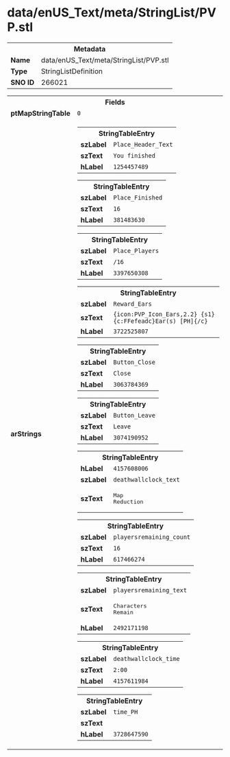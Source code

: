 <h1>data/enUS_Text/meta/StringList/PVP.stl</h1><table><tr><th colspan="100%">Metadata</th></tr><tr><td><b>Name</b></td><td>data/enUS_Text/meta/StringList/PVP.stl</td></tr><tr><td><b>Type</b></td><td>StringListDefinition</td></tr><tr><td><b>SNO ID</b></td><td>266021</td></tr></table>

<table><tr><th colspan="100%">Fields</th></tr><tr><td><b>ptMapStringTable</b></td><td><code>0</code></td></tr><tr><td><b>arStrings</b></td><td><table><tr><th colspan="100%">StringTableEntry</th></tr><tr><td><b>szLabel</b></td><td><code>Place_Header_Text</code></td></tr><tr><td><b>szText</b></td><td><code>You finished</code></td></tr><tr><td><b>hLabel</b></td><td><code>1254457489</code></td></tr></table>


<table><tr><th colspan="100%">StringTableEntry</th></tr><tr><td><b>szLabel</b></td><td><code>Place_Finished</code></td></tr><tr><td><b>szText</b></td><td><code>16</code></td></tr><tr><td><b>hLabel</b></td><td><code>381483630</code></td></tr></table>


<table><tr><th colspan="100%">StringTableEntry</th></tr><tr><td><b>szLabel</b></td><td><code>Place_Players</code></td></tr><tr><td><b>szText</b></td><td><code>/16</code></td></tr><tr><td><b>hLabel</b></td><td><code>3397650308</code></td></tr></table>


<table><tr><th colspan="100%">StringTableEntry</th></tr><tr><td><b>szLabel</b></td><td><code>Reward_Ears</code></td></tr><tr><td><b>szText</b></td><td><code>{icon:PVP_Icon_Ears,2.2} {s1} {c:FFefeadc}Ear(s) [PH]{/c}</code></td></tr><tr><td><b>hLabel</b></td><td><code>3722525807</code></td></tr></table>


<table><tr><th colspan="100%">StringTableEntry</th></tr><tr><td><b>szLabel</b></td><td><code>Button_Close</code></td></tr><tr><td><b>szText</b></td><td><code>Close</code></td></tr><tr><td><b>hLabel</b></td><td><code>3063784369</code></td></tr></table>


<table><tr><th colspan="100%">StringTableEntry</th></tr><tr><td><b>szLabel</b></td><td><code>Button_Leave</code></td></tr><tr><td><b>szText</b></td><td><code>Leave</code></td></tr><tr><td><b>hLabel</b></td><td><code>3074190952</code></td></tr></table>


<table><tr><th colspan="100%">StringTableEntry</th></tr><tr><td><b>hLabel</b></td><td><code>4157608006</code></td></tr><tr><td><b>szLabel</b></td><td><code>deathwallclock_text</code></td></tr><tr><td><b>szText</b></td><td><pre>Map
Reduction</pre></td></tr></table>


<table><tr><th colspan="100%">StringTableEntry</th></tr><tr><td><b>szLabel</b></td><td><code>playersremaining_count</code></td></tr><tr><td><b>szText</b></td><td><code>16</code></td></tr><tr><td><b>hLabel</b></td><td><code>617466274</code></td></tr></table>


<table><tr><th colspan="100%">StringTableEntry</th></tr><tr><td><b>szLabel</b></td><td><code>playersremaining_text</code></td></tr><tr><td><b>szText</b></td><td><pre>Characters
Remain</pre></td></tr><tr><td><b>hLabel</b></td><td><code>2492171198</code></td></tr></table>


<table><tr><th colspan="100%">StringTableEntry</th></tr><tr><td><b>szLabel</b></td><td><code>deathwallclock_time</code></td></tr><tr><td><b>szText</b></td><td><code>2:00</code></td></tr><tr><td><b>hLabel</b></td><td><code>4157611984</code></td></tr></table>


<table><tr><th colspan="100%">StringTableEntry</th></tr><tr><td><b>szLabel</b></td><td><code>time_PH</code></td></tr><tr><td><b>szText</b></td><td><code></code></td></tr><tr><td><b>hLabel</b></td><td><code>3728647590</code></td></tr></table>


</td></tr></table>

